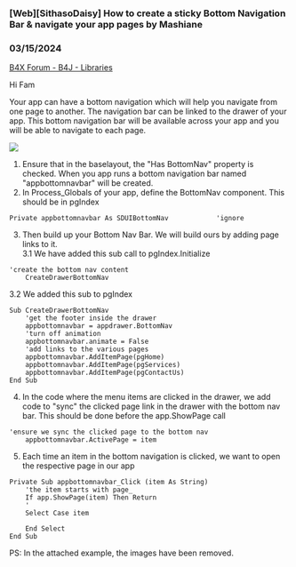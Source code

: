 ### [Web][SithasoDaisy] How to create a sticky Bottom Navigation Bar & navigate your app pages by Mashiane
### 03/15/2024
[B4X Forum - B4J - Libraries](https://www.b4x.com/android/forum/threads/159916/)

Hi Fam  
  
Your app can have a bottom navigation which will help you navigate from one page to another. The navigation bar can be linked to the drawer of your app. This bottom navigation bar will be available across your app and you will be able to navigate to each page.  
  
![](https://www.b4x.com/android/forum/attachments/151839)  
  
1. Ensure that in the baselayout, the "Has BottomNav" property is checked. When you app runs a bottom navigation bar named "appbottomnavbar" will be created.  
2. In Process\_Globals of your app, define the BottomNav component. This should be in pgIndex  
  

```B4X
Private appbottomnavbar As SDUIBottomNav            'ignore
```

  
  
3. Then build up your Bottom Nav Bar. We will build ours by adding page links to it.  
3.1 We have added this sub call to pgIndex.Initialize  
  

```B4X
'create the bottom nav content  
    CreateDrawerBottomNav
```

  
  
3.2 We added this sub to pgIndex  

```B4X
Sub CreateDrawerBottomNav  
    'get the footer inside the drawer  
    appbottomnavbar = appdrawer.BottomNav  
    'turn off animation  
    appbottomnavbar.animate = False  
    'add links to the various pages  
    appbottomnavbar.AddItemPage(pgHome)  
    appbottomnavbar.AddItemPage(pgServices)  
    appbottomnavbar.AddItemPage(pgContactUs)  
End Sub
```

  
  
4. In the code where the menu items are clicked in the drawer, we add code to "sync" the clicked page link in the drawer with the bottom nav bar. This should be done before the app.ShowPage call  
  

```B4X
'ensure we sync the clicked page to the bottom nav  
    appbottomnavbar.ActivePage = item
```

  
  
5. Each time an item in the bottom navigation is clicked, we want to open the respective page in our app  
  

```B4X
Private Sub appbottomnavbar_Click (item As String)  
    'the item starts with page_  
    If app.ShowPage(item) Then Return  
    '  
    Select Case item  
          
    End Select  
End Sub
```

  
  
PS: In the attached example, the images have been removed.